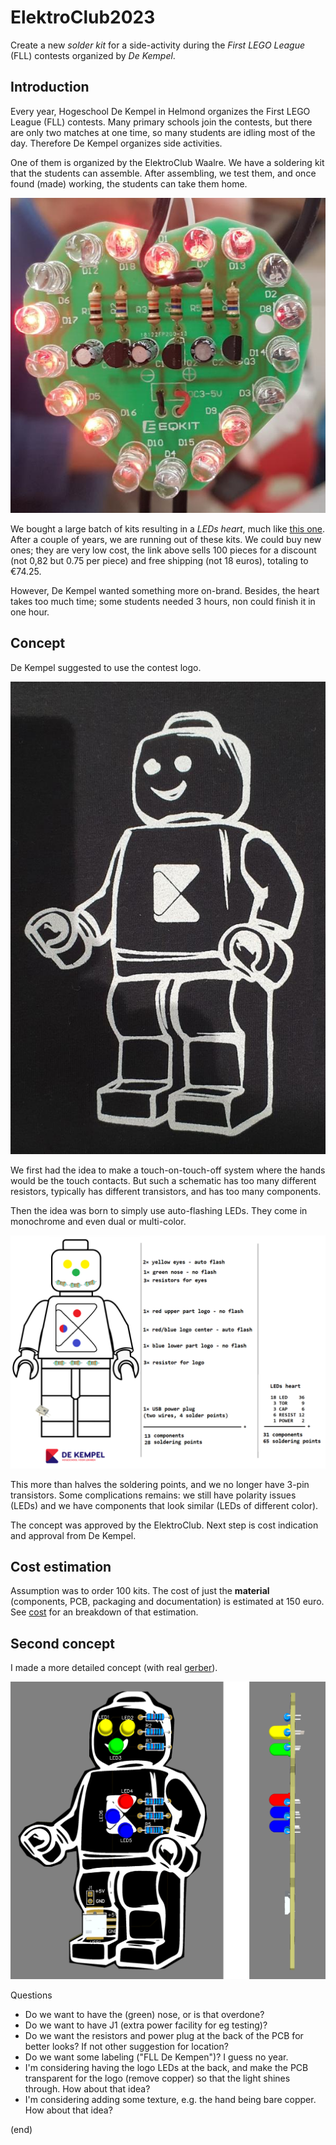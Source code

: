 # ElektroClub2023

Create a new _solder kit_ for a side-activity during the _First LEGO League_ (FLL) contests organized by _De Kempel_.


## Introduction

Every year, Hogeschool De Kempel in Helmond organizes the First LEGO League (FLL) contests.
Many primary schools join the contests, but there are only two matches at one time, 
so many students are idling most of the day. Therefore De Kempel organizes side activities.

One of them is organized by the ElektroClub Waalre. We have a soldering kit that the students
can assemble. After assembling, we test them, and once found (made) working, the students can take them home.

![LEDs heart ](leds-heart.jpg)

We bought a large batch of kits resulting in a _LEDs heart_, 
much like [this one](https://www.aliexpress.com/item/1005005573776883.html).
After a couple of years, we are running out of these kits. We could buy new ones; 
they are very low cost, the link above sells 100 pieces for a discount (not 0,82 but 0.75 per piece)
and free shipping (not 18 euros), totaling to €74.25.

However, De Kempel wanted something more on-brand. Besides, the heart takes too much time; 
some students needed 3 hours, non could finish it in one hour.


## Concept
De Kempel suggested to use the contest logo.

![Contest logo](contest-logo.jpg)

We first had the idea to make a touch-on-touch-off system where the hands would be
the touch contacts. But such a schematic has too many different resistors, 
typically has different transistors, and has too many components.

Then the idea was born to simply use auto-flashing LEDs. They come in monochrome
and even dual or multi-color.

![Concept](concept1.png)

This more than halves the soldering points, and we no longer have 3-pin transistors.
Some complications remains: we still have polarity issues (LEDs) 
and we have components that look similar (LEDs of different color).

The concept was approved by the ElektroClub.
Next step is cost indication and approval from De Kempel.



## Cost estimation

Assumption was to order 100 kits.
The cost of just the **material** (components, PCB, packaging and documentation) is estimated at 150 euro.
See [cost](cost.md) for an breakdown of that estimation.



## Second concept

I made a more detailed concept (with real [gerber](ECFLL2023pcb.zip)).

![Concept2](concept2.png)

Questions

 - Do we want to have the (green) nose, or is that overdone?
 - Do we want to have J1 (extra power facility for eg testing)?
 - Do we want the resistors and power plug at the back of the PCB for better looks? 
   If not other suggestion for location?
 - Do we want some labeling ("FLL De Kempen")? I guess no year.
 - I'm considering having the logo LEDs at the back, 
   and make the PCB transparent for the logo (remove copper) so that the light shines through.
   How about that idea?
 - I'm considering adding some texture, e.g. the hand being bare copper.
   How about that idea?

 
(end)
